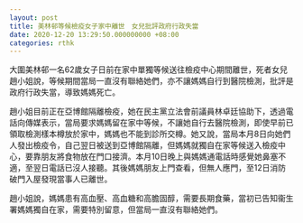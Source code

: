 ```yaml
---
layout: post
title: 美林邨等候檢疫女子家中離世　女兒批評政府行政失當
date: 2020-12-20 13:29:50.000000000 +08:00
categories: rthk
---
```


大圍美林邨一名62歲女子日前在家中單獨等候送往檢疫中心期間離世，死者女兒趙小姐說，等候期間當局一直沒有聯絡她們，亦不讓媽媽自行到醫院檢測，批評是政府行政失當，導致媽媽死亡。

趙小姐目前正在亞博館隔離檢疫，她在民主黨立法會前議員林卓廷協助下，透過電話向傳媒表示，當局要求媽媽留在家中等候，不讓她自行去醫院檢測，即使早前已領取檢測樣本樽放於家中，媽媽也不能到診所交樽。她又說，當局本月8日向她們人發出檢疫令，自己翌日被送到亞博館隔離，但媽媽就獨自在家等候送入檢疫中心，要靠朋友將食物放在門口接濟。本月10日晚上與媽媽通電話時感覺她鼻塞不適，至翌日電話已沒人接聽。其後媽媽朋友上門查看，但無人應門，至12日消防破門入屋發現當事人已離世。

趙小姐說，媽媽患有高血壓、高血糖和高膽固醇，需要長期食藥，當初已告知衞生署媽媽獨自在家，需要特別留意，但當局一直沒有聯絡她們。
